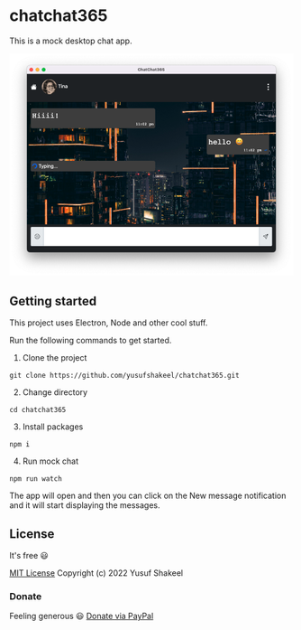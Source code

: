 # chatchat365
This is a mock desktop chat app.

![ChatChat365](./resources/img.png)

## Getting started

This project uses Electron, Node and other cool stuff.

Run the following commands to get started.

1. Clone the project

```shell
git clone https://github.com/yusufshakeel/chatchat365.git
```

2. Change directory

```shell
cd chatchat365
```

3. Install packages

```shell
npm i
```

4. Run mock chat

```shell
npm run watch
```

The app will open and then you can click on the New message notification and it will start displaying
the messages.

## License

It's free :smiley:

[MIT License](https://github.com/yusufshakeel/chatchat365/blob/main/LICENSE) Copyright (c) 2022 Yusuf Shakeel

### Donate

Feeling generous :smiley: [Donate via PayPal](https://www.paypal.me/yusufshakeel)
